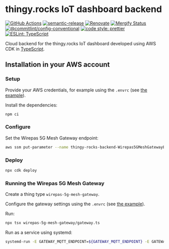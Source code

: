 # thingy.rocks IoT dashboard backend

[![GitHub Actions](https://github.com/NordicPlayground/thingy-rocks-cloud-aws-js/workflows/Test%20and%20Release/badge.svg)](https://github.com/NordicPlayground/thingy-rocks-cloud-aws-js/actions)
[![semantic-release](https://img.shields.io/badge/%20%20%F0%9F%93%A6%F0%9F%9A%80-semantic--release-e10079.svg)](https://github.com/semantic-release/semantic-release)
[![Renovate](https://img.shields.io/badge/renovate-enabled-brightgreen.svg)](https://renovatebot.com)
[![Mergify Status](https://img.shields.io/endpoint.svg?url=https://gh.mergify.io/badges/NordicPlayground/thingy-rocks-cloud-aws-js)](https://mergify.io)
[![@commitlint/config-conventional](https://img.shields.io/badge/%40commitlint-config--conventional-brightgreen)](https://github.com/conventional-changelog/commitlint/tree/master/@commitlint/config-conventional)
[![code style: prettier](https://img.shields.io/badge/code_style-prettier-ff69b4.svg)](https://github.com/prettier/prettier/)
[![ESLint: TypeScript](https://img.shields.io/badge/ESLint-TypeScript-blue.svg)](https://github.com/typescript-eslint/typescript-eslint)

Cloud backend for the thingy.rocks IoT dashboard developed using AWS CDK in
[TypeScript](https://www.typescriptlang.org/).

## Installation in your AWS account

### Setup

Provide your AWS credentials, for example using the `.envrc` (see
[the example](./envrc.example)).

Install the dependencies:

```bash
npm ci
```

### Configure

Set the Wirepas 5G Mesh Gateway endpoint:

```bash
aws ssm put-parameter --name thingy-rocks-backend-Wirepas5GMeshGatewayEndpoint --type String --value $GATEWAY_MQTT_ENDPOINT
```

### Deploy

```bash
npx cdk deploy
```

### Running the Wirepas 5G Mesh Gateway

Create a thing type `wirepas-5g-mesh-gateway`.

Configure the gateway settings using the `.envrc` (see
[the example](./envrc.example)).

Run:

```bash
npx tsx wirepas-5g-mesh-gateway/gateway.ts
```

Run as a service using systemd:

```bash
systemd-run -E GATEWAY_MQTT_ENDPOINT=${GATEWAY_MQTT_ENDPOINT} -E GATEWAY_AWS_ACCESS_KEY_ID=${GATEWAY_AWS_ACCESS_KEY_ID} -E GATEWAY_REGION=${GATEWAY_REGION} -E GATEWAY_AWS_SECRET_ACCESS_KEY=${GATEWAY_AWS_SECRET_ACCESS_KEY} --working-directory ${PWD} npx tsx wirepas-5g-mesh-gateway/gateway.ts
```
